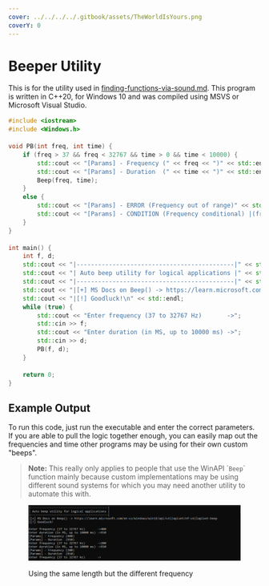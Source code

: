 ```yaml
---
cover: ../../../../.gitbook/assets/TheWorldIsYours.png
coverY: 0
---
```


# Beeper Utility

This is for the utility used in [finding-functions-via-sound.md](../../level-2-all-walkthroughs/section-4.0-beeps-and-kinks/finding-functions-via-sound.md "mention"). This program is written in C++20, for Windows 10 and was compiled using MSVS or Microsoft Visual Studio.&#x20;

```cpp
#include <iostream>
#include <Windows.h>

void PB(int freq, int time) {
    if (freq > 37 && freq < 32767 && time > 0 && time < 10000) {
        std::cout << "[Params] - Frequency (" << freq << ")" << std::endl;
        std::cout << "[Params] - Duration  (" << time << ")" << std::endl;
        Beep(freq, time);
    }
    else {
        std::cout << "[Params] - ERROR (Frequency out of range)" << std::endl;
        std::cout << "[Params] - CONDITION (Frequency conditional) |(freq > 37 && freq < 32767 && time > 0 && time < 10000)|\n" << std::endl;
    }
}

int main() {
    int f, d;
    std::cout << "|--------------------------------------------|" << std::endl;
    std::cout << "| Auto beep utility for logical applications |" << std::endl;
    std::cout << "|--------------------------------------------|" << std::endl;
    std::cout << "|[+] MS Docs on Beep() -> https://learn.microsoft.com/en-us/windows/win32/api/utilapiset/nf-utilapiset-beep" << std::endl;
    std::cout << "|[!] Goodluck!\n" << std::endl;
    while (true) {
        std::cout << "Enter frequency (37 to 32767 Hz)       ->";
        std::cin >> f;
        std::cout << "Enter duration (in MS, up to 10000 ms) ->";
        std::cin >> d;
        PB(f, d);
    }

    return 0;
}
```

## Example Output

To run this code, just run the executable and enter the correct parameters. If you are able to pull the logic together enough, you can easily map out the frequencies and time other programs may be using for their own custom "beeps".

> **Note:** This really only applies to people that use the WinAPI \``Beep`\` function mainly because custom implementations may be using different sound systems for which you may need another utility to automate this with.

<figure><img src="../../../../.gitbook/assets/Beeper.png" alt=""><figcaption><p>Using the same length but the different frequency </p></figcaption></figure>

